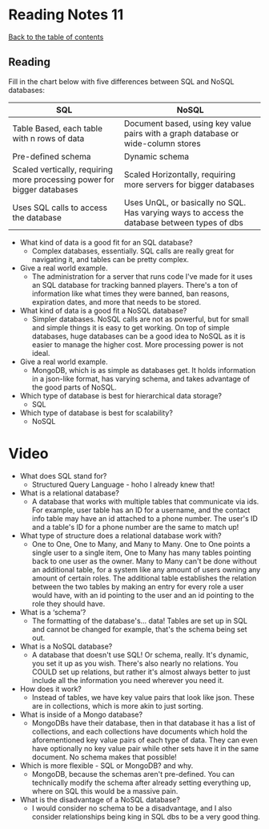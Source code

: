 
# Reading Notes 11

[Back to the table of contents](../../README.md)

## Reading

Fill in the chart below with five differences between SQL and NoSQL databases:

| SQL                                                                     | NoSQL                                                                                        |
|-------------------------------------------------------------------------|----------------------------------------------------------------------------------------------|
| Table Based, each table with n rows of data                             | Document based, using key value pairs with a graph database or wide-column stores            |
| Pre-defined schema                                                      | Dynamic schema                                                                               |
| Scaled vertically, requiring more processing power for bigger databases | Scaled Horizontally, requiring more servers for bigger databases                             |
| Uses SQL calls to access the database                                   | Uses UnQL, or basically no SQL. Has varying ways to access the database between types of dbs |

* What kind of data is a good fit for an SQL database?
  * Complex databases, essentially. SQL calls are really great for navigating it, and tables can be pretty complex.
* Give a real world example.
  * The administration for a server that runs code I've made for it uses an SQL database for tracking banned players. There's a ton of information like what times they were banned, ban reasons, expiration dates, and more that needs to be stored.
* What kind of data is a good fit a NoSQL database?
  * Simpler databases. NoSQL calls are not as powerful, but for small and simple things it is easy to get working. On top of simple databases, huge databases can be a good idea to NoSQL as it is easier to manage the higher cost. More processing power is not ideal.
* Give a real world example.
  * MongoDB, which is as simple as databases get. It holds information in a json-like format, has varying schema, and takes advantage of the good parts of NoSQL.
* Which type of database is best for hierarchical data storage?
  * SQL
* Which type of database is best for scalability?
  * NoSQL

# Video

* What does SQL stand for?
  * Structured Query Language - hoho I already knew that!
* What is a relational database?
  * A database that works with multiple tables that communicate via ids. For example, user table has an ID for a username, and the contact info table may have an id attached to a phone number. The user's ID and a table's ID for a phone number are the same to match up!
* What type of structure does a relational database work with?
  * One to One, One to Many, and Many to Many. One to One points a single user to a single item, One to Many has many tables pointing back to one user as the owner. Many to Many can't be done without an additional table, for a system like any amount of users owning any amount of certain roles. The additional table establishes the relation between the two tables by making an entry for every role a user would have, with an id pointing to the user and an id pointing to the role they should have.
* What is a ‘schema’?
  * The formatting of the database's... data! Tables are set up in SQL and cannot be changed for example, that's the schema being set out.
* What is a NoSQL database?
  * A database that doesn't use SQL! Or schema, really. It's dynamic, you set it up as you wish. There's also nearly no relations. You COULD set up relations, but rather it's almost always better to just include all the information you need wherever you need it.
* How does it work?
  * Instead of tables, we have key value pairs that look like json. These are in collections, which is more akin to just sorting.
* What is inside of a Mongo database?
  * MongoDBs have their database, then in that database it has a list of collections, and each collections have documents which hold the aforementioned key value pairs of each type of data. They can even have optionally no key value pair while other sets have it in the same document. No schema makes that possible!
* Which is more flexible - SQL or MongoDB? and why.
  * MongoDB, because the schemas aren't pre-defined. You can technically modify the schema after already setting everything up, where on SQL this would be a massive pain.
* What is the disadvantage of a NoSQL database?
  * I would consider no schema to be a disadvantage, and I also consider relationships being king in SQL dbs to be a very good thing.
